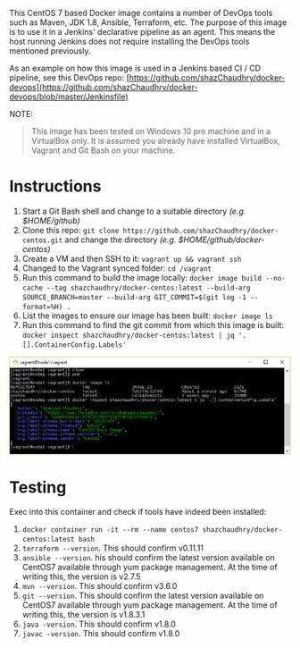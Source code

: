 This CentOS 7 based Docker image contains a number of DevOps tools such as Maven, JDK 1.8, Ansible, Terraform, etc. The purpose of this image is to use it in a Jenkins' declarative pipeline as an agent. This means the host running Jenkins does not require installing the DevOps tools mentioned previously.

As an example on how this image is used in a Jenkins based CI / CD pipeline, see this DevOps repo: [https://github.com/shazChaudhry/docker-devops](https://github.com/shazChaudhry/docker-devops/blob/master/Jenkinsfile)

NOTE:
> This image has been tested on Windows 10 pro machine and in a VirtualBox only. It is assumed you already have installed VirtualBox, Vagrant and Git Bash on your machine.

# Instructions
1. Start a Git Bash shell and change to a suitable directory _(e.g. $HOME/github)_
1. Clone this repo: `git clone https://github.com/shazChaudhry/docker-centos.git` and change the directory _(e.g. $HOME/github/docker-centos)_
1. Create a VM and then SSH to it: `vagrant up && vagrant ssh`
1. Changed to the Vagrant synced folder: `cd /vagrant`
1. Run this command to build the image locally: `docker image build --no-cache --tag shazchaudhry/docker-centos:latest --build-arg SOURCE_BRANCH=master --build-arg GIT_COMMIT=$(git log -1 --format=%H) .`
1. List the images to ensure our image has been built: `docker image ls`
1. Run this command to find the git commit from which this image is built: `docker inspect shazchaudhry/docker-centos:latest | jq '.[].ContainerConfig.Labels'`

![Image result](pics/result.png)

# Testing
Exec into this container and check if tools have indeed been installed:
1. `docker container run -it --rm --name centos7 shazchaudhry/docker-centos:latest bash`
1. `terraform --version`. This should confirm v0.11.11
1. `ansible --version`. his should confirm the latest version available on CentOS7 available through yum package management. At the time of writing this, the version is v2.7.5
1. `mvn --version`. This should confirm v3.6.0
1. `git --version`. This should confirm the latest version available on CentOS7 available through yum package management. At the time of writing this, the version is v1.8.3.1
1. `java -version`. This should confirm v1.8.0
1. `javac -version`. This should confirm v1.8.0
